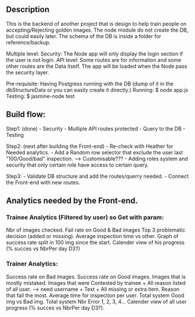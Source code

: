 ## Description
This is the backend of another project that is design to help train people on accepting/Rejecting golden images.
The node module do not create the DB, but could easily later. The schema of the DB is inside a folder for reference/backup.

Multiple level:
Security: The Node app will only display the login section if the user is not login.
API level: Some routes are for information and some other routes are the Data itself.
The app will be loaded when the Node pass the security layer.

Pre-requisite: Having Postgress running with the DB (dump of it in the dbStructureData or you can easily create it directly.)
Running: $ node app.js
Testing: $ jasmine-node test

## Build flow:
Step1: (done)
	- Security
	- Mutliple API routes protected
	- Query to the DB
	- Testing

Step2: (next after building the Front-end)
	- Re-check with Heather for Needed analytics.
	- Add a Random row selector that exclude the user last "100/Good/bad" inspection. --> Customisable???
	- Adding roles system and security that only certain role have access to certain query.

Step3:
	- Validate DB structure and add the routes/querry needed.
	- Connect the Front-end with new routes.


## Analytics needed by the Front-end. 
### Trainee Analytics (Filtered by user) so Get with param:
Nbr of images checked.
Fail rate on Good & Bad images
Top 3 problematic decision (added or missing).
Average inspection time vs other. 
Graph of success rate split in 100 img since the start.
Calender view of his progress (% succes vs NbrPer day D3?)

### Trainer Analytics:
Success rate on Bad images.
Success rate on Good images.
Images that is mostly mistaked.
Images that were Contested by trainee + All reason listed of all user. --> need username + Text + All missing or extra item.
Reason that fail the most.
Average time for inspection per user.
Total system Good img vs Bad img.
Total system Nbr Error 1, 2, 3, 4... 
Calender view of all user progress (% succes vs NbrPer day D3?).
